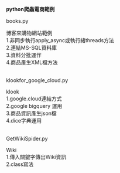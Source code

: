 <b>python爬蟲電商範例</b>
<p>books.py</p>
博客來購物網站範例<br>
1.非同步執行apply_async或執行緒threads方法<br>
2.連結MS-SQL資料庫<br>
3.資料分批運作<br>
4.商品產生XML檔方法<br>
<br>
<p>klookfor_google_cloud.py</p>
klook<br>
1.google.cloud連結方式<br>
2.google bigquery 運用<br>
3.商品資訊產生json檔<br>
4.dice字典運用<br>
<br>
<p>GetWikiSpider.py</p>
Wiki<br>
1.傳入關鍵字傳出Wiki資訊<br>
2.class寫法<br>

